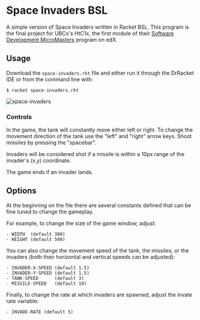 # Space Invaders BSL    
A simple version of Space Invaders written in Racket BSL. This program is the final project for UBCx's    HtC1x, the first module of their [Software Development MicroMasters](https://www.edx.org/micromasters/ubcx-software-development) program on edX.
    
## Usage    
    
Download the `space-invaders.rkt` file and either run it through the DrRacket IDE or from the command line with:    
    
```       
$ racket space-invaders.rkt    
```
![space-invaders](https://user-images.githubusercontent.com/67990439/152660114-d87d620b-aebf-41b3-9476-940f2ecdba9e.png)
### Controls

In the game, the tank will constantly move either left or right. To change the movement direction of the tank use the "left" and "right" arrow keys. 
Shoot missiles by pressing the "spacebar".

Invaders will be considered shot if a missile is within a 10px range of the invader's (x,y) coordinate.

The game ends if an invader lands.
            

## Options                                                                                                
At the beginning on the file there are several constants defined that can be fine tuned to change the     gameplay.    
                                                                       
For example, to change the size of the game window, adjust:
```
- WIDTH  (default 300)    
- HEIGHT (default 500)                                                                                                                                               
```
You can also change the movement speed of the tank, the missiles, or the invaders (both their horizontal  and vertical speeds can be adjusted):
```
- INVADER-X-SPEED (default 1.5)    
- INVADER-Y-SPEED (default 1.5)    
- TANK-SPEED      (default 3)     
- MISSILE-SPEED   (default 10)    
```    
Finally, to change the rate at which invaders are spawned, adjust the invate rate variable:
```
- INVADE-RATE (default 5)    
``` 
